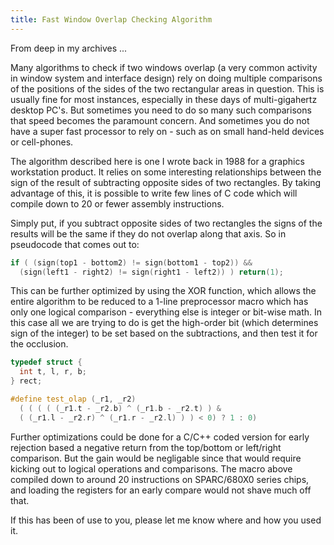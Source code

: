 ```yaml
---
title: Fast Window Overlap Checking Algorithm
---
```


From deep in my archives ...

Many algorithms to check if two windows overlap (a very common activity in window system and interface design) rely on doing multiple comparisons of the positions of the sides of the two rectangular areas in question. This is usually fine for most instances, especially in these days of multi-gigahertz desktop PC's. But sometimes you need to do so many such comparisons that speed becomes the paramount concern. And sometimes you do not have a super fast processor to rely on - such as on small hand-held devices or cell-phones.

The algorithm described here is one I wrote back in 1988 for a graphics workstation product. It relies on some interesting relationships between the sign of the result of subtracting opposite sides of two rectangles. By taking advantage of this, it is possible to write few lines of C code which will compile down to 20 or fewer assembly instructions.

Simply put, if you subtract opposite sides of two rectangles the signs of the results will be the same if they do not overlap along that axis. So in pseudocode that comes out to:

```cpp
if ( (sign(top1 - bottom2) != sign(bottom1 - top2)) &&
  (sign(left1 - right2) != sign(right1 - left2)) ) return(1);
```

This can be further optimized by using the XOR function, which allows the entire algorithm to be reduced to a 1-line preprocessor macro which has only one logical comparison - everything else is integer or bit-wise math. In this case all we are trying to do is get the high-order bit (which determines sign of the integer) to be set based on the subtractions, and then test it for the occlusion.

```cpp
typedef struct {
  int t, l, r, b;
} rect;

#define test_olap (_r1, _r2)
  ( ( ( ( (_r1.t - _r2.b) ^ (_r1.b - _r2.t) ) &
  ( (_r1.l - _r2.r) ^ (_r1.r - _r2.l) ) ) < 0) ? 1 : 0)
```

Further optimizations could be done for a C/C++ coded version for early rejection based a negative return from the top/bottom or left/right comparison. But the gain would be negligable since that would require kicking out to logical operations and comparisons. The macro above compiled down to around 20 instructions on SPARC/680X0 series chips, and loading the registers for an early compare would not shave much off that.

If this has been of use to you, please let me know where and how you used it.

